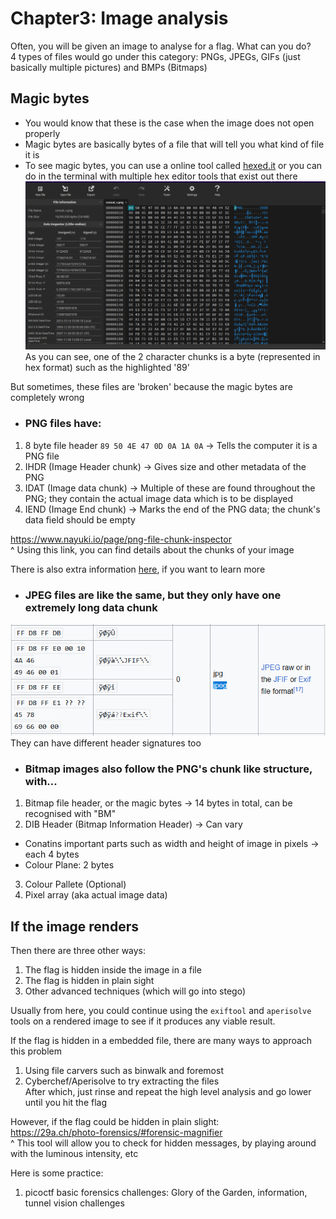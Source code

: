 #  Chapter3: Image analysis #
Often, you will be given an image to analyse for a flag. What can you do?   
4 types of files would go under this category: PNGs, JPEGs, GIFs (just basically multiple pictures) and BMPs (Bitmaps)

## Magic bytes ##
- You would know that these is the case when the image does not open properly
- Magic bytes are basically bytes of a file that will tell you what kind of file it is
- To see magic bytes, you can use a online tool called [hexed.it](https://hexed.it/) or you can do in the terminal with multiple hex editor tools that exist out there  
![alt text](../images/image-2.png)  
As you can see, one of the 2 character chunks is a byte (represented in hex format) such as the highlighted '89'  

But sometimes, these files are 'broken' because the magic bytes are completely wrong

- ### PNG files have:  ###    
1) 8 byte file header `89 50 4E 47 0D 0A 1A 0A` -> Tells the computer it is a PNG file
2) IHDR (Image Header chunk) -> Gives size and other metadata of the PNG
3) IDAT (Image data chunk) -> Multiple of these are found throughout the PNG; they contain the actual image data which is to be displayed
4) IEND (Image End chunk) -> Marks the end of the PNG data; the chunk's data field should be empty

https://www.nayuki.io/page/png-file-chunk-inspector  
^ Using this link, you can find details about the chunks of your image

There is also extra information [here](http://www.libpng.org/pub/png/spec/1.2/PNG-Chunks.html), if you want to learn more

- ### JPEG files are like the same, but they only have one extremely long data chunk ###    
![alt text](../images/image-4.png)  
They can have different header signatures too

- ### Bitmap images also follow the PNG's chunk like structure, with...  ###
1) Bitmap file header, or the magic bytes -> 14 bytes in total, can be recognised with "BM"
2) DIB Header (Bitmap Information Header) -> Can vary
- Conatins important parts such as width and height of image in pixels -> each 4 bytes
- Colour Plane: 2 bytes
3) Colour Pallete (Optional)
4) Pixel array (aka actual image data)

## If the image renders ##
Then there are three other ways:
1) The flag is hidden inside the image in a file
2) The flag is hidden in plain sight
3) Other advanced techniques (which will go into stego)  

Usually from here, you could continue using the `exiftool` and `aperisolve` tools on a rendered image to see if it produces any viable result.    

If the flag is hidden in a embedded file, there are many ways to approach this problem  
1) Using file carvers such as binwalk and foremost
2) Cyberchef/Aperisolve to try extracting the files  
After which, just rinse and repeat the high level analysis and go lower until you hit the flag

However, if the flag could be hidden in plain slight:  
https://29a.ch/photo-forensics/#forensic-magnifier  
^ This tool will allow you to check for hidden messages, by playing around with the luminous intensity, etc 

Here is some practice:
1) picoctf basic forensics challenges: Glory of the Garden, information, tunnel vision challenges